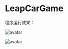 # LeapCarGame
程序运行效果：

![avatar](https://github.com/maijiaquan/others/blob/master/md/leapcar1.gif?raw=true)

![avatar](https://github.com/maijiaquan/others/blob/master/md/leapcar2.gif?raw=true)
